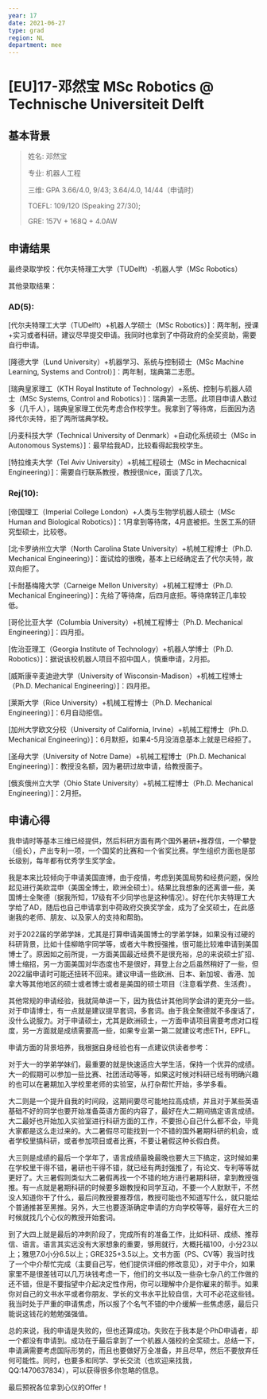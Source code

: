 ```yaml
---
year: 17
date: 2021-06-27
type: grad
region: NL
department: mee
---
```


# [EU]17-邓然宝 MSc Robotics @ Technische Universiteit Delft

## 基本背景

> 姓名: 邓然宝
>
> 专业: 机器人工程
>
> 三维: GPA 3.66/4.0, 9/43; 3.64/4.0, 14/44（申请时）
>
> TOEFL: 109/120 (Speaking 27/30);
>
> GRE: 157V + 168Q + 4.0AW

## 申请结果

最终录取学校：代尔夫特理工大学（TUDelft）-机器人学（MSc Robotics）

其他录取结果：

### AD(5):

[代尔夫特理工大学（TUDelft）+机器人学硕士（MSc Robotics）]：两年制，授课+实习或者科研。建议尽早提交申请。我同时也拿到了中荷政府的全奖资助，需要自行申请。

[隆德大学（Lund University）+机器学习、系统与控制硕士（MSc Machine Learning, Systems and Control）]：两年制，瑞典第二志愿。

[瑞典皇家理工（KTH Royal Institute of Technology）+系统、控制与机器人硕士（MSc Systems, Control and Robotics）]：瑞典第一志愿。此项目申请人数过多（几千人），瑞典皇家理工优先考虑合作校学生。我拿到了等待席，后面因为选择代尔夫特，拒了两所瑞典学校。

[丹麦科技大学（Technical University of Denmark）+自动化系统硕士（MSc in Autonomous Systems）]：最早给我AD，比较看得起我校学生。

[特拉维夫大学（Tel Aviv University）+机械工程硕士（MSc in Mechacnical Engineering）]：需要自行联系教授，教授很nice，面谈了几次。

### Rej(10):

[帝国理工（Imperial College London）+人类与生物学机器人硕士（MSc Human and Biological Robotics）]：1月拿到等待席，4月底被拒。生医工系的研究型硕士，比较卷。

[北卡罗纳州立大学（North Carolina State University）+机械工程博士（Ph.D. Mechanical Engineering）]：面试给的很晚，基本上已经确定去了代尔夫特，故双向拒了。

[卡耐基梅隆大学（Carneige Mellon University）+机械工程博士（Ph.D. Mechanical Engineering）]：先给了等待席，后四月底拒。等待席转正几率较低。

[哥伦比亚大学（Columbia University）+机械工程博士（Ph.D. Mechanical Engineering）]：四月拒。

[佐治亚理工（Georgia Institute of Technology）+机器人学博士（Ph.D. Robotics）]：据说该校机器人项目不招中国人，慎重申请，2月拒。

[威斯康辛麦迪逊大学（University of Wisconsin-Madison）+机械工程博士（Ph.D. Mechanical Engineering）]：四月拒。

[莱斯大学（Rice University）+机械工程博士（Ph.D. Mechanical Engineering）]：6月自动拒信。

[加州大学欧文分校（University of California, Irvine）+机械工程博士（Ph.D. Mechanical Engineering）]：6月默拒，如果4-5月没消息基本上就是已经拒了。

[圣母大学（University of Notre Dame）+机械工程博士（Ph.D. Mechanical Engineering）]：教授没名额，因为暑研过故申请，给教授面子。

[俄亥俄州立大学（Ohio State University）+机械工程博士（Ph.D. Mechanical Engineering）]：2月拒。

## 申请心得

我申请时等基本三维已经提供，然后科研方面有两个国外暑研+推荐信，一个攀登（组长），产出专利一项，一个国奖的比赛和一个省奖比赛。学生组织方面也是部长级别，每年都有优秀学生奖学金。

我是本来比较倾向于申请美国直博，由于疫情，考虑到美国局势和经费问题，保险起见进行美欧混申（美国全博士，欧洲全硕士）。结果比我想象的还离谱一些，美国博士全聚德（据我所知，17级有不少同学也是这种情况）。好在代尔夫特理工大学给了AD，随后也自己申请拿到中荷政府交换奖学金，成为了全奖硕士，在此感谢我的老师、朋友、以及家人的支持和帮助。

对于2022届的学弟学妹，尤其是打算申请美国博士的学弟学妹，如果没有过硬的科研背景，比如十佳柳皓宇同学等，或者大牛教授强推，很可能比较难申请到美国博士了。原因如之前所提，一方面美国最近经费不是很充裕，总的来说硕士扩招、博士缩招，另一方面美国对华态度也不是很好，拜登上台之后虽然稍好了一些，但2022届申请时可能还扭转不回来。建议申请一些欧洲、日本、新加坡、香港、加拿大等其他地区的硕士或者博士或者是美国的硕士项目（注意看学费、生活费）。

其他常规的申请经验，我就简单讲一下，因为我估计其他同学会讲的更充分一些。对于申请博士，有一点就是建议提早套词，多套词。由于我全聚德就不多废话了，没什么说服力。对于申请硕士，尤其是欧洲硕士，一方面申请项目需要考虑对口程度，另一方面就是成绩需要高一些，如果专业第一第二就建议考虑ETH，EPFL。

申请方面的背景培养，我根据自身经验也有一点建议供读者参考：

对于大一的学弟学妹们，最重要的就是快速适应大学生活，保持一个优异的成绩。大一的假期可以参加一些比赛、社团活动等等，如果这时候对科研已经有明确兴趣的也可以在暑期加入学校里老师的实验室，从打杂帮忙开始，多学多看。

大二则是一个提升自我的时间段，这期间要尽可能地拉高成绩，并且对于某些英语基础不好的同学也要开始准备英语方面的内容了，最好在大二期间搞定语言成绩。大二最好也开始加入实验室进行科研方面的工作，不要担心自己什么都不会，毕竟大家都是这么走过来的。大二暑假尽可能找到一个不错的国外暑期科研的机会，或者学校里搞科研，或者参加项目或者比赛，不要让暑假这种长假白费。

大三则是成绩的最后一个学年了，语言成绩最晚最晚也要大三下搞定，这时候如果在学校里干得不错，暑研也干得不错，就已经有两封强推了，有论文、专利等等就更好了。大三暑假则类似大二暑假再找一个不错的地方进行暑期科研，拿到教授强推。有一点就是暑期科研的时候要多跟教授和同学互动，不要一个人默默干，不然没人知道你干了什么，最后问教授要推荐信，教授可能也不知道写什么，就只能给个普通推甚至黑推。另外，大三也要逐渐确定申请的方向学校等等，最好在大三的时候就找几个心仪的教授开始套词。

到了大四上就是最后的冲刺阶段了，完成所有的准备工作，比如科研、成绩、推荐信、语言。语言其实远没有大家想象的重要，够用就行，大概托福100，小分23以上；雅思7.0小分6.5以上；GRE325+3.5以上。文书方面（PS、CV等）我当时找了一个中介帮忙完成（主要自己写，他们提供详细的修改意见），对于中介，如果家里不是很差钱可以几万块钱考虑一下，他们的文书以及一些杂七杂八的工作做的还不错，但是不要指望中介起决定性作用，你可以理解中介是你雇来的帮手。如果你对自己的文书水平或者你朋友、学长的文书水平比较自信，大可不必花这些钱。我当时处于严重的申请焦虑，所以报了个名气不错的中介缓解一些焦虑感，最后只能说这钱花的勉勉强强值。

总的来说，我的申请是失败的，但也还算成功。失败在于我本是个PhD申请者，却一个都没有申请到。成功在于最后拿到了一个机器人强校的全奖硕士。总结一下，申请满需要考虑国际形势的，而且也要做好万全准备，并且尽早，然后不要放弃任何可能性。同时，也要多和同学、学长交流（也欢迎来找我，QQ:1470637834），可以获得很多你忽略的信息。

最后预祝各位拿到心仪的Offer！

